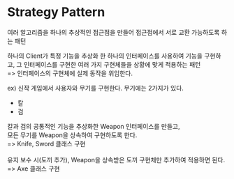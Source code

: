 # Strategy Pattern
여러 알고리즘을 하나의 추상적인 접근점을 만들어 접근점에서 서로 교환 가능하도록 하는 패턴

하나의 Client가 특정 기능을 추상화 한 하나의 인터페이스를 사용하여 기능을 구현하고,
그 인터페이스를 구현한 여러 가지 구현체들을 상황에 맞게 적용하는 패턴\
=> 인터페이스의 구현체에 실제 동작을 위임한다.

ex) 신작 게임에서 사용자와 무기를 구현한다.
무기에는 2가지가 있다.
- 칼
- 검

칼과 검의 공통적인 기능을 추상화한 Weapon 인터페이스를 만들고,\
모든 무기를 Weapon을 상속하여 구현하도록 한다.\
=> Knife, Sword 클래스 구현\
\
유지 보수 시(도끼 추가), Weapon을 상속받은 도끼 구현체만 추가하여 적용하면 된다.\
=> Axe 클래스 구현
